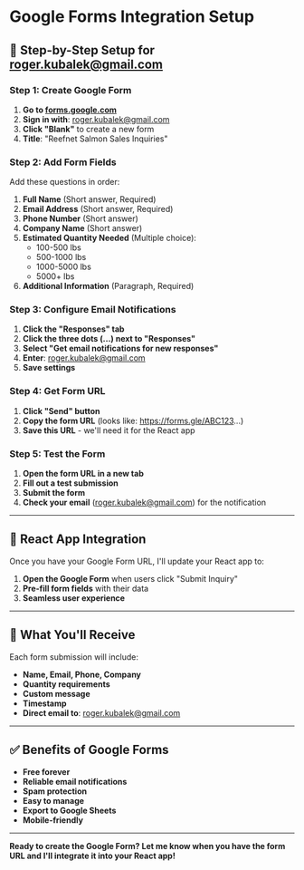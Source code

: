 # Google Forms Integration Setup

## 🎯 **Step-by-Step Setup for roger.kubalek@gmail.com**

### **Step 1: Create Google Form**

1. **Go to [forms.google.com](https://forms.google.com)**
2. **Sign in with**: roger.kubalek@gmail.com
3. **Click "Blank"** to create a new form
4. **Title**: "Reefnet Salmon Sales Inquiries"

### **Step 2: Add Form Fields**

Add these questions in order:

1. **Full Name** (Short answer, Required)
2. **Email Address** (Short answer, Required)
3. **Phone Number** (Short answer)
4. **Company Name** (Short answer)
5. **Estimated Quantity Needed** (Multiple choice):
   - 100-500 lbs
   - 500-1000 lbs
   - 1000-5000 lbs
   - 5000+ lbs
6. **Additional Information** (Paragraph, Required)

### **Step 3: Configure Email Notifications**

1. **Click the "Responses" tab**
2. **Click the three dots (...) next to "Responses"**
3. **Select "Get email notifications for new responses"**
4. **Enter**: roger.kubalek@gmail.com
5. **Save settings**

### **Step 4: Get Form URL**

1. **Click "Send" button**
2. **Copy the form URL** (looks like: https://forms.gle/ABC123...)
3. **Save this URL** - we'll need it for the React app

### **Step 5: Test the Form**

1. **Open the form URL in a new tab**
2. **Fill out a test submission**
3. **Submit the form**
4. **Check your email** (roger.kubalek@gmail.com) for the notification

---

## 🔧 **React App Integration**

Once you have your Google Form URL, I'll update your React app to:

1. **Open the Google Form** when users click "Submit Inquiry"
2. **Pre-fill form fields** with their data
3. **Seamless user experience**

---

## 📧 **What You'll Receive**

Each form submission will include:
- **Name, Email, Phone, Company**
- **Quantity requirements**
- **Custom message**
- **Timestamp**
- **Direct email to**: roger.kubalek@gmail.com

---

## ✅ **Benefits of Google Forms**

- **Free forever**
- **Reliable email notifications**
- **Spam protection**
- **Easy to manage**
- **Export to Google Sheets**
- **Mobile-friendly**

---

**Ready to create the Google Form? Let me know when you have the form URL and I'll integrate it into your React app!** 